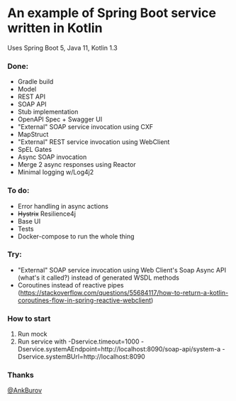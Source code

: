 # An example of Spring Boot service written in Kotlin
Uses Spring Boot 5, Java 11, Kotlin 1.3

### Done:
* Gradle build
* Model
* REST API
* SOAP API
* Stub implementation
* OpenAPI Spec + Swagger UI
* "External" SOAP service invocation using CXF
* MapStruct
* "External" REST service invocation using WebClient
* SpEL Gates
* Async SOAP invocation
* Merge 2 async responses using Reactor
* Minimal logging w/Log4j2 

### To do:
* Error handling in async actions
* ~~Hystrix~~ Resilience4j
* Base UI 
* Tests
* Docker-compose to run the whole thing

### Try:
* "External" SOAP service invocation using Web Client's Soap Async API (what's it called?) instead of generated WSDL methods
* Coroutines instead of reactive pipes (https://stackoverflow.com/questions/55684117/how-to-return-a-kotlin-coroutines-flow-in-spring-reactive-webclient)

### How to start
1. Run mock
2. Run service with -Dservice.timeout=1000 -Dservice.systemAEndpoint=http://localhost:8090/soap-api/system-a -Dservice.systemBUrl=http://localhost:8090

### Thanks
[@AnkBurov]( https://github.com/AnkBurov )